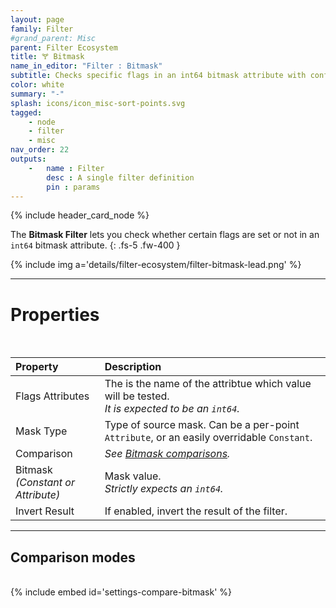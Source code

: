 ```yaml
---
layout: page
family: Filter
#grand_parent: Misc
parent: Filter Ecosystem
title: 🝖 Bitmask
name_in_editor: "Filter : Bitmask"
subtitle: Checks specific flags in an int64 bitmask attribute with configurable mask types, comparisons, and an option to invert results.
color: white
summary: "-"
splash: icons/icon_misc-sort-points.svg
tagged: 
    - node
    - filter
    - misc
nav_order: 22
outputs:
    -   name : Filter
        desc : A single filter definition
        pin : params
---
```


{% include header_card_node %}

The **Bitmask Filter** lets you check whether certain flags are set or not in an `int64` bitmask attribute.
{: .fs-5 .fw-400 } 

{% include img a='details/filter-ecosystem/filter-bitmask-lead.png' %}

---
# Properties
<br>

| Property       | Description          |
|:-------------|:------------------|
| Flags Attributes          | The is the name of the attribtue which value will be tested.<br>*It is expected to be an `int64`.* |
| Mask Type | Type of source mask. Can be a per-point `Attribute`, or an easily overridable `Constant`. |
| Comparison | *See [Bitmask comparisons](/PCGExtendedToolkit/doc-general/comparisons.html#bitmask-comparisons).* |
| Bitmask <br>*(Constant or Attribute)* | Mask value.<br>*Strictly expects an `int64`.* |
| Invert Result | If enabled, invert the result of the filter. |

---
## Comparison modes
<br>
{% include embed id='settings-compare-bitmask' %}